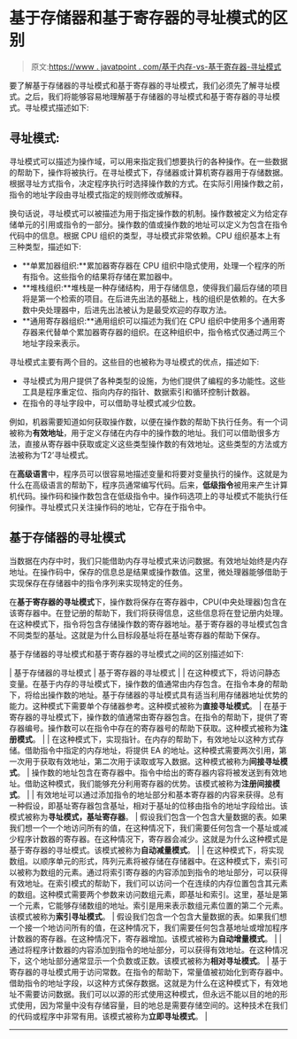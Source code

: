 # 基于存储器和基于寄存器的寻址模式的区别

> 原文:[https://www . javatpoint . com/基于内存-vs-基于寄存器-寻址模式](https://www.javatpoint.com/memory-based-vs-register-based-addressing-modes)

要了解基于存储器的寻址模式和基于寄存器的寻址模式，我们必须先了解寻址模式。之后，我们将能够容易地理解基于存储器的寻址模式和基于寄存器的寻址模式。寻址模式描述如下:

## 寻址模式:

寻址模式可以描述为操作域，可以用来指定我们想要执行的各种操作。在一些数据的帮助下，操作将被执行。在寻址模式下，存储器或计算机寄存器用于存储数据。根据寻址方式指令，决定程序执行时选择操作数的方式。在实际引用操作数之前，指令的地址字段由寻址模式指定的规则修改或解释。

换句话说，寻址模式可以被描述为用于指定操作数的机制。操作数被定义为给定存储单元的引用或指令的一部分。操作数的值或操作数的地址可以定义为包含在指令代码中的信息。根据 CPU 组织的类型，寻址模式非常依赖。CPU 组织基本上有三种类型，描述如下:

*   **单累加器组织:**累加器寄存器在 CPU 组织中隐式使用，处理一个程序的所有指令。这些指令的结果将存储在累加器中。
*   **堆栈组织:**堆栈是一种存储结构，用于存储信息，使得我们最后存储的项目将是第一个检索的项目。在后进先出法的基础上，栈的组织是依赖的。在大多数中央处理器中，后进先出法被认为是最受欢迎的存取方法。
*   **通用寄存器组织:**通用组织可以描述为我们在 CPU 组织中使用多个通用寄存器来代替单个累加器寄存器的组织。在这种组织中，指令格式仅通过两三个地址字段来表示。

寻址模式主要有两个目的。这些目的也被称为寻址模式的优点，描述如下:

*   寻址模式为用户提供了各种类型的设施，为他们提供了编程的多功能性。这些工具是程序重定位、指向内存的指针、数据索引和循环控制计数器。
*   在指令的寻址字段中，可以借助寻址模式减少位数。

例如，机器需要知道如何获取操作数，以便在操作数的帮助下执行任务。有一个词被称为**有效地址**，用于定义存储在内存中的操作数的地址。我们可以借助很多方法，直接从寄存器中获取或定义这些类型操作数的有效地址。这些类型的方法或方法被称为‘T2’寻址模式。

在**高级语言**中，程序员可以很容易地描述变量和将要对变量执行的操作。这就是为什么在高级语言的帮助下，程序员通常编写代码。后来，**低级指令**被用来产生计算机代码。操作码和操作数包含在低级指令中。操作码选项上的寻址模式不能执行任何操作。寻址模式只关注操作码的地址，它存在于指令中。

## 基于存储器的寻址模式

当数据在内存中时，我们只能借助内存寻址模式来访问数据。有效地址始终是内存地址。在操作码中，保存的信息总是结果或操作数值。这里，微处理器能够借助于实现保存在存储器中的指令序列来实现特定的任务。

在**基于寄存器的寻址模式**下，操作数将保存在寄存器中，CPU(中央处理器)包含在该寄存器中。在登记册的帮助下，我们将获得信息，这些信息将在登记册内处理。在这种模式下，指令将包含存储操作数的寄存器地址。基于寄存器的寻址模式包含不同类型的基址。这就是为什么目标段基址将在基址寄存器的帮助下保存。

基于存储器的寻址模式和基于寄存器的寻址模式之间的区别描述如下:

| 基于存储器的寻址模式 | 基于寄存器的寻址模式 |
| 在这种模式下，将访问静态变量。在基于内存的寻址模式下，操作数的值通常由内存包含。在指令本身的帮助下，将给出操作数的地址。基于存储器的寻址模式具有适当利用存储器地址优势的能力。这种模式下需要单个存储器参考。这种模式被称为**直接寻址模式**。 | 在基于寄存器的寻址模式下，操作数的值通常由寄存器包含。在指令的帮助下，提供了寄存器编号。操作数可以在指令中存在的寄存器号的帮助下获取。这种模式被称为**注册模式**。 |
| 在这种模式下，实现指针。在内存的帮助下，有效地址以这种方式存储。借助指令中指定的内存地址，将提供 EA 的地址。这种模式需要两次引用，第一次用于获取有效地址，第二次用于读取或写入数据。这种模式被称为**间接寻址模式**。 | 操作数的地址包含在寄存器中。指令中给出的寄存器内容将被发送到有效地址。借助这种模式，我们能够充分利用寄存器的优势。该模式被称为**注册间接模式**。 |
| 有效地址可以通过添加指令的地址部分和基本寄存器的内容来获得。总有一种假设，即基址寄存器包含基址，相对于基址的位移由指令的地址字段给出。该模式被称为**寻址模式，基址寄存器**。 | 假设我们包含一个包含大量数据的表。如果我们想一个一个地访问所有的值，在这种情况下，我们需要任何包含一个基址或减少程序计数器的寄存器。在这种情况下，寄存器会减少。这就是为什么这种模式是基于寄存器的寻址模式。该模式被称为**自动减量模式**。 |
| 在这种模式下，将实现数组。以顺序单元的形式，阵列元素将被存储在存储器中。在这种模式下，索引可以被称为数组的元素。通过将索引寄存器的内容添加到指令的地址部分，可以获得有效地址。在索引模式的帮助下，我们可以访问一个在连续的内存位置包含其元素的数组。这种模式需要两个参数来访问数组元素，即基址和索引。这里，基址是第一个元素，它能够存储数组的地址。索引是用来表示数组元素位置的第二个元素。该模式被称为**索引寻址模式**。 | 假设我们包含一个包含大量数据的表。如果我们想一个接一个地访问所有的值，在这种情况下，我们需要任何包含基地址或增加程序计数器的寄存器。在这种情况下，寄存器增加。该模式被称为**自动增量模式**。 |
| 通过将程序计数器的内容添加到指令的地址部分，可以获得有效地址。在这种情况下，这个地址部分通常显示一个负数或正数。该模式被称为**相对寻址模式**。 | 基于寄存器的寻址模式用于访问常数。在指令的帮助下，常量值被初始化到寄存器中。借助指令的地址字段，以这种方式保存数据。这就是为什么在这种模式下，有效地址不需要访问数据。我们可以以源的形式使用这种模式，但永远不能以目的地的形式使用，因为常量中没有存储容量，目的地总是需要存储空间的。这种技术在我们的代码或程序中非常有用。该模式被称为**立即寻址模式**。 |

* * *